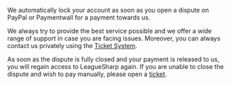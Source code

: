 We automatically lock your account as soon as you open a dispute on PayPal or Paymentwall for a payment towards us. 

We always try to provide the best service possible and we offer a wide range of support in case you are facing issues. Moreover, you can always contact us privately using the [Ticket System](https://www.joduska.me/forum/index.php?app=tickets&module=tickets&section=post&do=new_ticket).

As soon as the dispute is fully closed and your payment is released to us, you will regain access to LeagueSharp again. If you are unable to close the dispute and wish to pay manually, please open a [ticket](https://www.joduska.me/forum/index.php?app=tickets&module=tickets&section=post&do=new_ticket).
